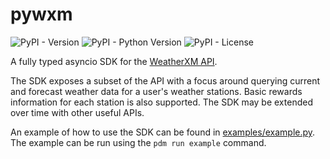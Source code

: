 # pywxm

![PyPI - Version](https://img.shields.io/pypi/v/pywxm)
![PyPI - Python Version](https://img.shields.io/pypi/pyversions/pywxm)
![PyPI - License](https://img.shields.io/pypi/l/pywxm)

A fully typed asyncio SDK for the [WeatherXM API](https://api.weatherxm.com/api/v1/docs/).

The SDK exposes a subset of the API with a focus around querying current and forecast weather data for a user's weather stations.
Basic rewards information for each station is also supported.
The SDK may be extended over time with other useful APIs.

An example of how to use the SDK can be found in [examples/example.py](examples/example.py).
The example can be run using the `pdm run example` command.
